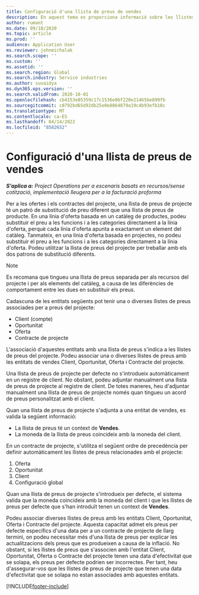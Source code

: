 ```yaml
---
title: Configuració d'una llista de preus de vendes
description: En aquest tema es proporciona informació sobre les llistes de preus de vendes per als preus del projecte.
author: rumant
ms.date: 09/18/2020
ms.topic: article
ms.prod: ''
audience: Application User
ms.reviewer: johnmichalak
ms.search.scope: ''
ms.custom: ''
ms.assetid: ''
ms.search.region: Global
ms.search.industry: Service industries
ms.author: suvaidya
ms.dyn365.ops.version: ''
ms.search.validFrom: 2020-10-01
ms.openlocfilehash: cb4153e05359c17c1536e06f220e21465be899fb
ms.sourcegitcommit: c0792bd65d92db25e0e8864879a19c4b93efb10c
ms.translationtype: MT
ms.contentlocale: ca-ES
ms.lasthandoff: 04/14/2022
ms.locfileid: "8582652"
---
```

# <a name="set-up-a-sales-price-list"></a>Configuració d'una llista de preus de vendes

_**S'aplica a:** Project Operations per a escenaris basats en recursos/sense cotització, implementació lleugera per a la facturació proforma_

Per a les ofertes i els contractes del projecte, una llista de preus de projecte té un patró de substitució de preu diferent que una llista de preus de producte. En una línia d'oferta basada en un catàleg de productes, podeu substituir el preu a les funcions i a les categories directament a la línia d'oferta, perquè cada línia d'oferta apunta a exactament un element del catàleg. Tanmateix, en una línia d'oferta basada en projectes, no podeu substituir el preu a les funcions i a les categories directament a la línia d'oferta. Podeu utilitzar la llista de preus del projecte per treballar amb els dos patrons de substitució diferents.

> [!NOTE]
> Es recomana que tingueu una llista de preus separada per als recursos del projecte i per als elements del catàleg, a causa de les diferències de comportament entre les dues en substituir els preus.

Cadascuna de les entitats següents pot tenir una o diverses llistes de preus associades per a preus del projecte:

- Client (compte) 
- Oportunitat 
- Oferta 
- Contracte de projecte

L'associació d'aquestes entitats amb una llista de preus s'indica a les llistes de preus del projecte. Podeu associar una o diverses llistes de preus amb les entitats de vendes Client, Oportunitat, Oferta i Contracte del projecte.

Una llista de preus de projecte per defecte no s'introdueix automàticament en un registre de client. No obstant, podeu adjuntar manualment una llista de preus de projecte al registre de client. De totes maneres, heu d'adjuntar manualment una llista de preus de projecte només quan tingueu un acord de preus personalitzat amb el client. 

Quan una llista de preus de projecte s'adjunta a una entitat de vendes, es valida la següent informació:

- La llista de preus té un context de **Vendes**. 
- La moneda de la llista de preus coincideix amb la moneda del client. 

En un contracte de projecte, s'utilitza el següent ordre de precedència per definir automàticament les llistes de preus relacionades amb el projecte:

1. Oferta
2. Oportunitat
3. Client 
4. Configuració global 

Quan una llista de preus de projecte s'introdueix per defecte, el sistema valida que la moneda coincideix amb la moneda del client i que les llistes de preus per defecte que s'han introduït tenen un context de **Vendes**.

Podeu associar diverses llistes de preus amb les entitats Client, Oportunitat, Oferta i Contracte del projecte. Aquesta capacitat admet els preus per defecte específics d'una data per a un contracte de projecte de llarg termini, on podeu necessitar més d'una llista de preus per explicar les actualitzacions dels preus que es produeixen a causa de la inflació. No obstant, si les llistes de preus que s'associen amb l'entitat Client, Oportunitat, Oferta o Contracte del projecte tenen una data d'efectivitat que se solapa, els preus per defecte podrien ser incorrectes. Per tant, heu d'assegurar-vos que les llistes de preus de projecte que tenen una data d'efectivitat que se solapa no estan associades amb aquestes entitats.


[!INCLUDE[footer-include](../includes/footer-banner.md)]